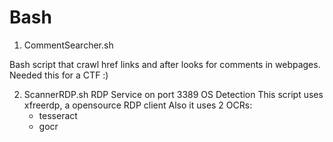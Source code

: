 # Bash

1) CommentSearcher.sh

Bash script that crawl href links and after looks for comments in webpages. Needed this for a CTF :)



2) ScannerRDP.sh
RDP Service on port 3389 OS Detection
This script uses xfreerdp, a opensource RDP client
Also it uses 2 OCRs:
	- tesseract
	- gocr
